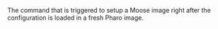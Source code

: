 The command that is triggered to setup a Moose image right after the configuration is loaded in a fresh Pharo image.